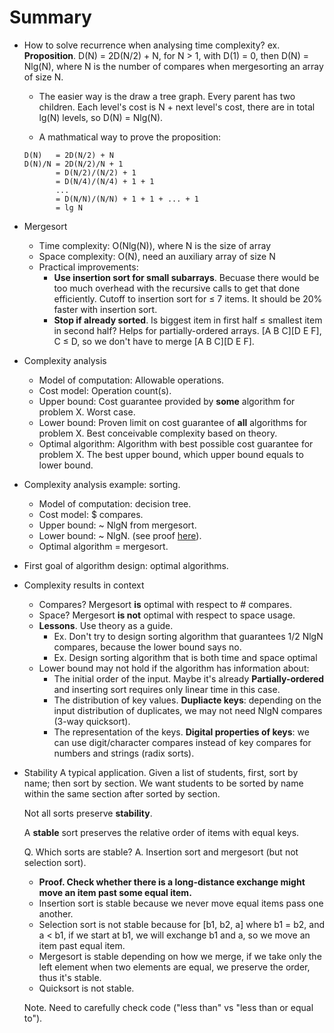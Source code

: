 # Summary
* How to solve recurrence when analysing time complexity?
  ex. __Proposition__. D(N) = 2D(N/2) + N, for N > 1, with D(1) = 0, then D(N) = Nlg(N), where N is the number of compares when mergesorting an array of size N.
  
  * The easier way is the draw a tree graph. Every parent has two children. Each level's cost is N + next level's cost, there are in total lg(N) levels, so D(N) = Nlg(N).
  
  * A mathmatical way to prove the proposition:
  ```
  D(N)   = 2D(N/2) + N
  D(N)/N = 2D(N/2)/N + 1
         = D(N/2)/(N/2) + 1
         = D(N/4)/(N/4) + 1 + 1
         ...
         = D(N/N)/(N/N) + 1 + 1 + ... + 1
         = lg N
  ```

* Mergesort
  * Time complexity: O(Nlg(N)), where N is the size of array
  * Space complexity: O(N), need an auxiliary array of size N
  * Practical improvements:
    * __Use insertion sort for small subarrays__. Becuase there would be too much overhead with the recursive calls to get that done efficiently. Cutoff to insertion sort for ≤ 7 items. It should be 20% faster with insertion sort.
    * __Stop if already sorted__. Is biggest item in first half ≤ smallest item in second half? Helps for partially-ordered arrays. [A B C][D E F], C ≤ D, so we don't have to merge [A B C][D E F].

* Complexity analysis
  * Model of computation: Allowable operations.
  * Cost model: Operation count(s).
  * Upper bound: Cost guarantee provided by __some__ algorithm for problem X. Worst case.
  * Lower bound: Proven limit on cost guarantee of __all__ algorithms for problem X. Best conceivable complexity based on theory.
  * Optimal algorithm: Algorithm with best possible cost guarantee for problem X. The best upper bound, which upper bound equals to lower bound.

* Complexity analysis example: sorting.
  * Model of computation: decision tree.
  * Cost model: $ compares.
  * Upper bound: ~ NlgN from mergesort.
  * Lower bound: ~ NlgN. (see proof [here][1]).
  * Optimal algorithm = mergesort.

* First goal of algorithm design: optimal algorithms.

* Complexity results in context
  * Compares? Mergesort __is__ optimal with respect to # compares.
  * Space? Mergesort __is not__ optimal with respect to space usage.
  * __Lessons__. Use theory as a guide.
    * Ex. Don't try to design sorting algorithm that guarantees 1/2 NlgN compares, because the lower bound says no. 
    * Ex. Design sorting algorithm that is both time and space optimal
  * Lower bound may not hold if the algorithm has information about:
    * The initial order of the input. Maybe it's already __Partially-ordered__ and inserting sort requires only linear time in this case.
    * The distribution of key values. __Dupliacte keys__: depending on the input distribution of duplicates, we may not need NlgN compares (3-way quicksort).
    * The representation of the keys. __Digital properties of keys__: we can use digit/character compares instead of key compares for numbers and strings (radix sorts).

* Stability
  A typical application. Given a list of students, first, sort by name; then sort by section. We want students to be sorted by name within the same section after sorted by section.

  Not all sorts preserve __stability__.

  A __stable__ sort preserves the relative order of items with equal keys.

  Q. Which sorts are stable?
  A. Insertion sort and mergesort (but not selection sort).
    * __Proof. Check whether there is a long-distance exchange might move an item past some equal item.__
    * Insertion sort is stable because we never move equal items pass one another.
    * Selection sort is not stable because for [b1, b2, a] where b1 = b2, and a < b1, if we start at b1, we will exchange b1 and a, so we move an item past equal item.
    * Mergesort is stable depending on how we merge, if we take only the left element when two elements are equal, we preserve the order, thus it's stable.
    * Quicksort is not stable.

  Note. Need to carefully check code ("less than" vs "less than or equal to").

[1]: https://www.coursera.org/learn/algorithms-part1/lecture/xAltF/sorting-complexity